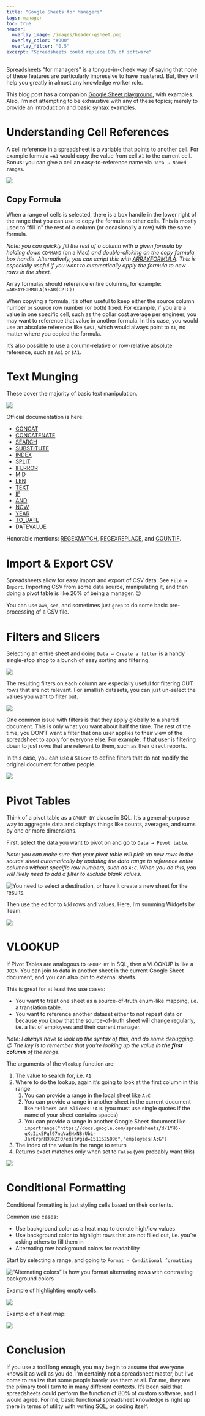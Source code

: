 ```yaml
---
title: "Google Sheets for Managers"
tags: manager
toc: true
header:
  overlay_image: /images/header-gsheet.png
  overlay_color: "#000"
  overlay_filter: "0.5"
excerpt: "Spreadsheets could replace 80% of software"
---
```


Spreadsheets “for managers” is a tongue-in-cheek way of saying that none of these features are particularly impressive to have mastered. But, they will help you greatly in almost any knowledge worker role. 

This blog post has a companion [Google Sheet playground](https://docs.google.com/spreadsheets/d/198ZwkV79iiZvLKDzI1HecdRfG_6NAgcnk-2XlIPH-98/edit?usp=sharing), with examples. Also, I’m not attempting to be exhaustive with any of these topics; merely to provide an introduction and basic syntax examples. 

# Understanding Cell References

A cell reference in a spreadsheet is a variable that points to another cell. For example formula `=A1` would copy the value from cell `A1` to the current cell. Bonus: you can give a cell an easy-to-reference name via `Data → Named ranges`. 

![](/blog/images/gsheet1.png)

## Copy Formula

When a range of cells is selected, there is a box handle in the lower right of the range that you can use to copy the formula to other cells. This is mostly used to “fill in” the rest of a column (or occasionally a row) with the same formula. 

*Note: you can quickly fill the rest of a column with a given formula by holding down* `COMMAND` (on a Mac) *and double-clicking on the copy formula box handle. Alternatively, you can script this with [ARRAYFORMULA](https://www.benlcollins.com/formula-examples/array-formulas-forms/). This is especially useful if you want to automatically apply the formula to new rows in the sheet.*

Array formulas should reference entire columns, for example: `=ARRAYFORMULA(YEAR(C2:C))`

When copying a formula, it’s often useful to keep either the source column number or source row number (or both) fixed. For example, if you are a value in one specific cell, such as the dollar cost average per engineer, you may want to reference that value in another formula. In this case, you would use an absolute reference like `$A$1`, which would always point to `A1`, no matter where you copied the formula. 

It’s also possible to use a column-relative or row-relative absolute reference, such as `A$1` or `$A1`. 

# Text Munging

These cover the majority of basic text manipulation. 

![](/blog/images/gsheet2.png)

Official documentation is here: 

- [CONCAT](https://support.google.com/docs/answer/3093592)
- [CONCATENATE](https://support.google.com/docs/answer/3094123)
- [SEARCH](https://support.google.com/docs/answer/3094154)
- [SUBSTITUTE](https://support.google.com/docs/answer/3094215)
- [INDEX](https://support.google.com/docs/answer/3098242)
- [SPLIT](https://support.google.com/docs/answer/3094136)
- [IFERROR](https://support.google.com/docs/answer/3093304)
- [MID](https://support.google.com/docs/answer/3094129)
- [LEN](https://support.google.com/docs/answer/3094081)
- [TEXT](https://support.google.com/docs/answer/3094139)
- [IF](https://support.google.com/docs/answer/3093364)
- [AND](https://support.google.com/docs/answer/3093301)
- [NOW](https://support.google.com/docs/answer/3092981)
- [YEAR](https://support.google.com/docs/answer/3093061)
- [TO_DATE](https://support.google.com/docs/answer/3094239)
- [DATEVALUE](https://support.google.com/docs/answer/3093039)

Honorable mentions: [REGEXMATCH](https://support.google.com/docs/answer/3098292), [REGEXREPLACE](https://support.google.com/docs/answer/3098245), and [COUNTIF](https://support.google.com/docs/answer/3093480).

# Import & Export CSV

Spreadsheets allow for easy import and export of CSV data. See `File → Import`. Importing CSV from some data source, manipulating it, and then doing a pivot table is like 20% of being a manager. 😉 

You can use `awk`, `sed`, and sometimes just `grep` to do some basic pre-processing of a CSV file. 

# Filters and Slicers

Selecting an entire sheet and doing `Data → Create a filter` is a handy single-stop shop to a bunch of easy sorting and filtering. 

![](/blog/images/gsheet3.png)


The resulting filters on each column are especially useful for filtering OUT rows that are not relevant. For smallish datasets, you can just un-select the values you want to filter out. 

![](/blog/images/gsheet4.png)


One common issue with filters is that they apply globally to a shared document. This is only what you want about half the time. The rest of the time, you DON’T want a filter that one user applies to their view of the spreadsheet to apply for everyone else. For example, if that user is filtering down to just rows that are relevant to them, such as their direct reports.

In this case, you can use a `Slicer` to define filters that do not modify the original document for other people. 

![](/blog/images/gsheet5.png)

# Pivot Tables

Think of a pivot table as a `GROUP BY` clause in SQL. It’s a general-purpose way to aggregate data and displays things like counts, averages, and sums by one or more dimensions. 

First, select the data you want to pivot on and go to `Data → Pivot table`. 

*Note: you can make sure that your pivot table will pick up new rows in the source sheet automatically by updating the data range to reference entire columns without specific row numbers, such as `A:C`. When you do this, you will likely need to add a filter to exclude blank values.*

![You need to select a destination, or have it create a new sheet for the results.](/blog/images/gsheet6.png)

Then use the editor to `Add` rows and values. Here, I’m summing Widgets by Team. 

![](/blog/images/gsheet7.png)

# VLOOKUP

If Pivot Tables are analogous to `GROUP BY` in SQL, then a VLOOKUP is like a `JOIN`. You can join to data in another sheet in the current Google Sheet document, and you can also join to external sheets. 

This is great for at least two use cases:

- You want to treat one sheet as a source-of-truth enum-like mapping, i.e. a translation table. 
- You want to reference another dataset either to not repeat data or because you know that the source-of-truth sheet will change regularly, i.e. a list of employees and their current manager. 

*Note: I always have to look up the syntax of this, and do some debugging. 😉 The key is to remember that you’re looking up the value* ***in the first column*** *of the range.*

The arguments of the `vlookup` function are:

1. The value to search for, i.e. `A1`
2. Where to do the lookup, again it’s going to look at the first column in this range
    1. You can provide a range in the local sheet like `A:C`
    2. You can provide a range in another sheet in the current document like `'Filters and Slicers'!A:C` (you must use single quotes if the name of your sheet contains spaces)
    3. You can provide a range in another Google Sheet document like `importrange("https://docs.google.com/spreadsheets/d/1YH6-gXcIix5Pql97nqVaENxN8rUbL-JarOrpnH9DNZT0/edit#gid=1511625096","employees!A:G")`
3. The index of the value in the range to return 
4. Returns exact matches only when set to `False` (you probably want this)


![](/blog/images/gsheet8.png)

# Conditional Formatting

Conditional formatting is just styling cells based on their contents. 

Common use cases:

- Use background color as a heat map to denote high/low values
- Use background color to highlight rows that are not filled out, i.e. you’re asking others to fill them in 
- Alternating row background colors for readability 

Start by selecting a range, and going to `Format → Conditional formatting`


![“Alternating colors” is how you format alternating rows with contrasting background colors](/blog/images/gsheet9.png)


Example of highlighting empty cells:

![](/blog/images/gsheet10.png)


Example of a heat map:

![](/blog/images/gsheet11.png)

# Conclusion 

If you use a tool long enough, you may begin to assume that everyone knows it as well as you do. I’m certainly not a spreadsheet master, but I’ve come to realize that some people barely use them at all. For me, they are the primary tool I turn to in many different contexts. It’s been said that spreadsheets could perform the function of 80% of custom software, and I would agree. For me, basic functional spreadsheet knowledge is right up there in terms of utility with writing SQL, or coding itself. 

